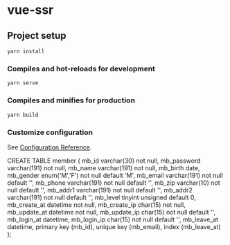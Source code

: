 # vue-ssr

## Project setup

```
yarn install
```

### Compiles and hot-reloads for development

```
yarn serve
```

### Compiles and minifies for production

```
yarn build
```

### Customize configuration

See [Configuration Reference](https://cli.vuejs.org/config/).

CREATE TABLE member (
mb_id varchar(30) not null,
mb_password varchar(191) not null,
mb_name varchar(191) not null,
mb_birth date,
mb_gender enum('M','F') not null default 'M',
mb_email varchar(191) not null default '',
mb_phone varchar(191) not null default '',
mb_zip varchar(10) not null default '',
mb_addr1 varchar(191) not null default '',
mb_addr2 varchar(191) not null default '',
mb_level tinyint unsigned default 0,
mb_create_at datetime not null,
mb_create_ip char(15) not null,
mb_update_at datetime not null,
mb_update_ip char(15) not null default '',
mb_login_at datetime,
mb_login_ip char(15) not null default '',
mb_leave_at datetime,
primary key (mb_id),
unique key (mb_email),
index (mb_leave_at)
);
